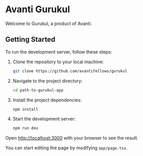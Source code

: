 # Avanti Gurukul
Welcome to Gurukul, a product of Avanti.

## Getting Started

To run the development server, follow these steps:

1. Clone the repository to your local machine:

   ```bash
   git clone https://github.com/avantifellows/gurukul
   ```

2. Navigate to the project directory:

    ```bash
    cd path-to-gurukul-app
    ```

3. Install the project dependencies:

    ```bash
    npm install
    ```

4. Start the development server:

    ```bash
    npm run dev
    ```

Open [http://localhost:3000](http://localhost:3000) with your browser to see the result.

You can start editing the page by modifying `app/page.tsx`.

